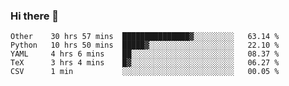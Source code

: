 ### Hi there 👋

<!--
**skywalkerwang98/skywalkerwang98** is a ✨ _special_ ✨ repository because its `README.md` (this file) appears on your GitHub profile.

Here are some ideas to get you started:

- 🔭 I’m currently working on ...
- 🌱 I’m currently learning ...
- 👯 I’m looking to collaborate on ...
- 🤔 I’m looking for help with ...
- 💬 Ask me about ...
- 📫 How to reach me: ...
- 😄 Pronouns: ...
- ⚡ Fun fact: ...
-->

<!--START_SECTION:waka-->
```text
Other    30 hrs 57 mins  ███████████████▓░░░░░░░░░   63.14 % 
Python   10 hrs 50 mins  █████▓░░░░░░░░░░░░░░░░░░░   22.10 % 
YAML     4 hrs 6 mins    ██░░░░░░░░░░░░░░░░░░░░░░░   08.37 % 
TeX      3 hrs 4 mins    █▓░░░░░░░░░░░░░░░░░░░░░░░   06.27 % 
CSV      1 min           ░░░░░░░░░░░░░░░░░░░░░░░░░   00.05 % 
```
<!--END_SECTION:waka-->
